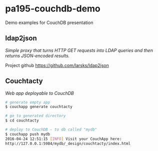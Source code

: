 # pa195-couchdb-demo
Demo examples for CouchDB presentation


## ldap2json
*Simple proxy that turns HTTP GET requests into LDAP queries and
then returns JSON-encoded results.*  

Project github https://github.com/larsks/ldap2json



## Couchtacty
*Web app deployable to CouchDB*

```bash
# generate empty app
$ couchapp generate couchtacty

# go to generated directory
$ cd couchtacty

# deploy to CouchDB - to db called "mydb"
$ couchapp push mydb
2016-04-24 12:51:15 [INFO] Visit your CouchApp here:
http://127.0.0.1:5984/mydb/_design/couchtacty/index.html
```
